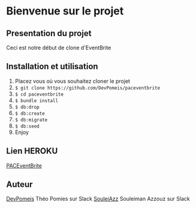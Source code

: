 # Bienvenue sur le projet
## Presentation du projet
Ceci est notre début de clone d'EventBrite
## Installation et utilisation
1. Placez vous où vous souhaitez cloner le projet
2. ```$ git clone https://github.com/DevPomeis/paceventbrite ```
3. ```$ cd paceventbrite```
4. ```$ bundle install```
5. ```$ db:drop```
6. ```$ db:create```
7. ```$ db:migrate```
8. ```$ db:seed```
9. Enjoy
## Lien HEROKU
[PACEventBrite](https://paceventbrite.herokuapp.com/)
## Auteur
[DevPomeis](https://github.com/DevPomeis) Théo Pomies sur Slack
[SouleiAzz](https://github.com/SouleiAzz) Souleiman Azzouz sur Slack
